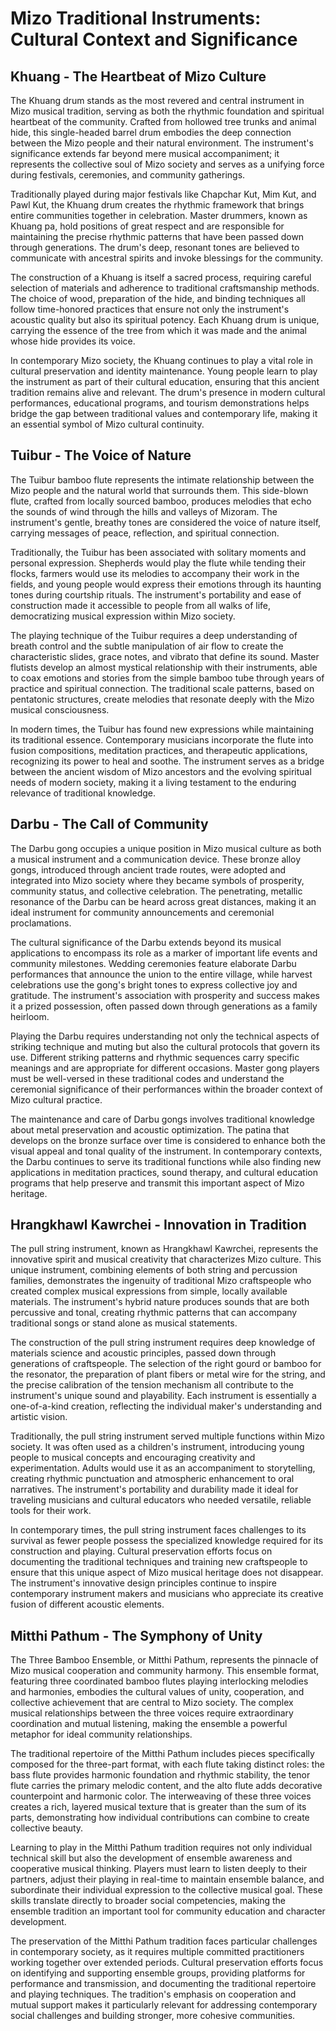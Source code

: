 # Mizo Traditional Instruments: Cultural Context and Significance

## Khuang - The Heartbeat of Mizo Culture

The Khuang drum stands as the most revered and central instrument in Mizo musical tradition, serving as both the rhythmic foundation and spiritual heartbeat of the community. Crafted from hollowed tree trunks and animal hide, this single-headed barrel drum embodies the deep connection between the Mizo people and their natural environment. The instrument's significance extends far beyond mere musical accompaniment; it represents the collective soul of Mizo society and serves as a unifying force during festivals, ceremonies, and community gatherings.

Traditionally played during major festivals like Chapchar Kut, Mim Kut, and Pawl Kut, the Khuang drum creates the rhythmic framework that brings entire communities together in celebration. Master drummers, known as Khuang pa, hold positions of great respect and are responsible for maintaining the precise rhythmic patterns that have been passed down through generations. The drum's deep, resonant tones are believed to communicate with ancestral spirits and invoke blessings for the community.

The construction of a Khuang is itself a sacred process, requiring careful selection of materials and adherence to traditional craftsmanship methods. The choice of wood, preparation of the hide, and binding techniques all follow time-honored practices that ensure not only the instrument's acoustic quality but also its spiritual potency. Each Khuang drum is unique, carrying the essence of the tree from which it was made and the animal whose hide provides its voice.

In contemporary Mizo society, the Khuang continues to play a vital role in cultural preservation and identity maintenance. Young people learn to play the instrument as part of their cultural education, ensuring that this ancient tradition remains alive and relevant. The drum's presence in modern cultural performances, educational programs, and tourism demonstrations helps bridge the gap between traditional values and contemporary life, making it an essential symbol of Mizo cultural continuity.

## Tuibur - The Voice of Nature

The Tuibur bamboo flute represents the intimate relationship between the Mizo people and the natural world that surrounds them. This side-blown flute, crafted from locally sourced bamboo, produces melodies that echo the sounds of wind through the hills and valleys of Mizoram. The instrument's gentle, breathy tones are considered the voice of nature itself, carrying messages of peace, reflection, and spiritual connection.

Traditionally, the Tuibur has been associated with solitary moments and personal expression. Shepherds would play the flute while tending their flocks, farmers would use its melodies to accompany their work in the fields, and young people would express their emotions through its haunting tones during courtship rituals. The instrument's portability and ease of construction made it accessible to people from all walks of life, democratizing musical expression within Mizo society.

The playing technique of the Tuibur requires a deep understanding of breath control and the subtle manipulation of air flow to create the characteristic slides, grace notes, and vibrato that define its sound. Master flutists develop an almost mystical relationship with their instruments, able to coax emotions and stories from the simple bamboo tube through years of practice and spiritual connection. The traditional scale patterns, based on pentatonic structures, create melodies that resonate deeply with the Mizo musical consciousness.

In modern times, the Tuibur has found new expressions while maintaining its traditional essence. Contemporary musicians incorporate the flute into fusion compositions, meditation practices, and therapeutic applications, recognizing its power to heal and soothe. The instrument serves as a bridge between the ancient wisdom of Mizo ancestors and the evolving spiritual needs of modern society, making it a living testament to the enduring relevance of traditional knowledge.

## Darbu - The Call of Community

The Darbu gong occupies a unique position in Mizo musical culture as both a musical instrument and a communication device. These bronze alloy gongs, introduced through ancient trade routes, were adopted and integrated into Mizo society where they became symbols of prosperity, community status, and collective celebration. The penetrating, metallic resonance of the Darbu can be heard across great distances, making it an ideal instrument for community announcements and ceremonial proclamations.

The cultural significance of the Darbu extends beyond its musical applications to encompass its role as a marker of important life events and community milestones. Wedding ceremonies feature elaborate Darbu performances that announce the union to the entire village, while harvest celebrations use the gong's bright tones to express collective joy and gratitude. The instrument's association with prosperity and success makes it a prized possession, often passed down through generations as a family heirloom.

Playing the Darbu requires understanding not only the technical aspects of striking technique and muting but also the cultural protocols that govern its use. Different striking patterns and rhythmic sequences carry specific meanings and are appropriate for different occasions. Master gong players must be well-versed in these traditional codes and understand the ceremonial significance of their performances within the broader context of Mizo cultural practice.

The maintenance and care of Darbu gongs involves traditional knowledge about metal preservation and acoustic optimization. The patina that develops on the bronze surface over time is considered to enhance both the visual appeal and tonal quality of the instrument. In contemporary contexts, the Darbu continues to serve its traditional functions while also finding new applications in meditation practices, sound therapy, and cultural education programs that help preserve and transmit this important aspect of Mizo heritage.

## Hrangkhawl Kawrchei - Innovation in Tradition

The pull string instrument, known as Hrangkhawl Kawrchei, represents the innovative spirit and musical creativity that characterizes Mizo culture. This unique instrument, combining elements of both string and percussion families, demonstrates the ingenuity of traditional Mizo craftspeople who created complex musical expressions from simple, locally available materials. The instrument's hybrid nature produces sounds that are both percussive and tonal, creating rhythmic patterns that can accompany traditional songs or stand alone as musical statements.

The construction of the pull string instrument requires deep knowledge of materials science and acoustic principles, passed down through generations of craftspeople. The selection of the right gourd or bamboo for the resonator, the preparation of plant fibers or metal wire for the string, and the precise calibration of the tension mechanism all contribute to the instrument's unique sound and playability. Each instrument is essentially a one-of-a-kind creation, reflecting the individual maker's understanding and artistic vision.

Traditionally, the pull string instrument served multiple functions within Mizo society. It was often used as a children's instrument, introducing young people to musical concepts and encouraging creativity and experimentation. Adults would use it as an accompaniment to storytelling, creating rhythmic punctuation and atmospheric enhancement to oral narratives. The instrument's portability and durability made it ideal for traveling musicians and cultural educators who needed versatile, reliable tools for their work.

In contemporary times, the pull string instrument faces challenges to its survival as fewer people possess the specialized knowledge required for its construction and playing. Cultural preservation efforts focus on documenting the traditional techniques and training new craftspeople to ensure that this unique aspect of Mizo musical heritage does not disappear. The instrument's innovative design principles continue to inspire contemporary instrument makers and musicians who appreciate its creative fusion of different acoustic elements.

## Mitthi Pathum - The Symphony of Unity

The Three Bamboo Ensemble, or Mitthi Pathum, represents the pinnacle of Mizo musical cooperation and community harmony. This ensemble format, featuring three coordinated bamboo flutes playing interlocking melodies and harmonies, embodies the cultural values of unity, cooperation, and collective achievement that are central to Mizo society. The complex musical relationships between the three voices require extraordinary coordination and mutual listening, making the ensemble a powerful metaphor for ideal community relationships.

The traditional repertoire of the Mitthi Pathum includes pieces specifically composed for the three-part format, with each flute taking distinct roles: the bass flute provides harmonic foundation and rhythmic stability, the tenor flute carries the primary melodic content, and the alto flute adds decorative counterpoint and harmonic color. The interweaving of these three voices creates a rich, layered musical texture that is greater than the sum of its parts, demonstrating how individual contributions can combine to create collective beauty.

Learning to play in the Mitthi Pathum tradition requires not only individual technical skill but also the development of ensemble awareness and cooperative musical thinking. Players must learn to listen deeply to their partners, adjust their playing in real-time to maintain ensemble balance, and subordinate their individual expression to the collective musical goal. These skills translate directly to broader social competencies, making the ensemble tradition an important tool for community education and character development.

The preservation of the Mitthi Pathum tradition faces particular challenges in contemporary society, as it requires multiple committed practitioners working together over extended periods. Cultural preservation efforts focus on identifying and supporting ensemble groups, providing platforms for performance and transmission, and documenting the traditional repertoire and playing techniques. The tradition's emphasis on cooperation and mutual support makes it particularly relevant for addressing contemporary social challenges and building stronger, more cohesive communities.